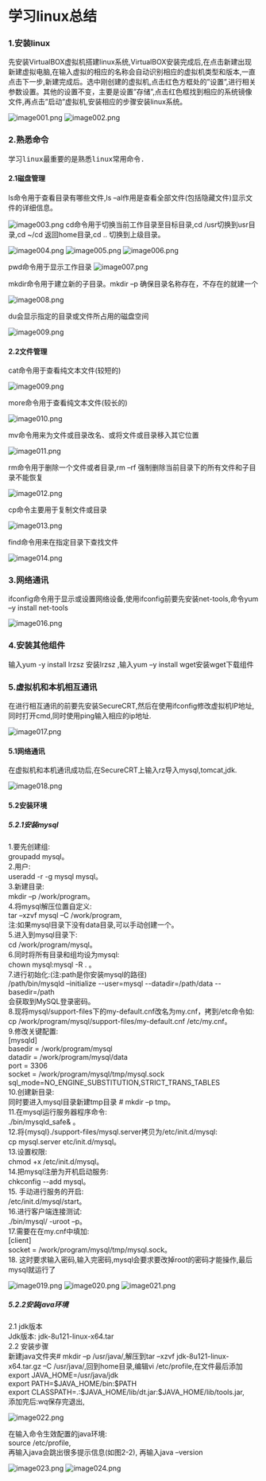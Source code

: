 <h1>学习linux总结</h1>
<h3>1.安装linux</h3>
先安装VirtualBOX虚拟机搭建linux系统,VirtualBOX安装完成后,在点击新建出现新建虚拟电脑,在输入虚拟的相应的名称会自动识别相应的虚拟机类型和版本,一直点击下一步,新建完成后。选中刚创建的虚拟机,点击红色方框处的”设置”,进行相关参数设置。其他的设置不变，主要是设置”存储”,点击红色框找到相应的系统镜像文件,再点击”启动”虚拟机,安装相应的步骤安装linux系统。

![image001.png](https://github.com/gaokaomim/learn_linux/blob/master/image/image001.png)
![image002.png](https://github.com/gaokaomim/learn_linux/blob/master/image/image002.png)
<h3>2.熟悉命令</h3>
<pre>学习linux最重要的是熟悉linux常用命令.</pre>

<h4>2.1磁盘管理</h4>
ls命令用于查看目录有哪些文件,ls –al作用是查看全部文件(包括隐藏文件)显示文件的详细信息。

![image003.png](https://github.com/gaokaomim/learn_linux/blob/master/image/image003.png)
cd命令用于切换当前工作目录至目标目录,cd /usr切换到usr目录,cd ~/cd 返回home目录,cd .. 切换到上级目录。

![image004.png](https://github.com/gaokaomim/learn_linux/blob/master/image/image004.png)
![image005.png](https://github.com/gaokaomim/learn_linux/blob/master/image/image005.png)
![image006.png](https://github.com/gaokaomim/learn_linux/blob/master/image/image006.png)

pwd命令用于显示工作目录
![image007.png](https://github.com/gaokaomim/learn_linux/blob/master/image/image007.png) 

mkdir命令用于建立新的子目录。mkdir –p 确保目录名称存在，不存在的就建一个

![image008.png](https://github.com/gaokaomim/learn_linux/blob/master/image/image008.png) 

du会显示指定的目录或文件所占用的磁盘空间

![image009.png](https://github.com/gaokaomim/learn_linux/blob/master/image/image009.png) 

<h4>2.2文件管理</h4>
cat命令用于查看纯文本文件(较短的)

![image009.png](https://github.com/gaokaomim/learn_linux/blob/master/image/image009.png) 

more命令用于查看纯文本文件(较长的)

![image010.png](https://github.com/gaokaomim/learn_linux/blob/master/image/image010.png) 

mv命令用来为文件或目录改名、或将文件或目录移入其它位置

![image011.png](https://github.com/gaokaomim/learn_linux/blob/master/image/image011.png) 

rm命令用于删除一个文件或者目录,rm –rf 强制删除当前目录下的所有文件和子目录不能恢复

![image012.png](https://github.com/gaokaomim/learn_linux/blob/master/image/image012.png)

cp命令主要用于复制文件或目录

![image013.png](https://github.com/gaokaomim/learn_linux/blob/master/image/image013.png)

find命令用来在指定目录下查找文件

![image014.png](https://github.com/gaokaomim/learn_linux/blob/master/image/image014.png)

<h3>3.网络通讯</h3>
ifconfig命令用于显示或设置网络设备,使用ifconfig前要先安装net-tools,命令yum –y install net-tools

![image016.png](https://github.com/gaokaomim/learn_linux/blob/master/image/image016.png)

<h3>4.安装其他组件</h3>
输入yum -y install lrzsz 安装lrzsz ,输入yum –y install wget安装wget下载组件

<h3>5.虚拟机和本机相互通讯</h3>

在进行相互通讯的前要先安装SecureCRT,然后在使用ifconfig修改虚拟机IP地址,同时打开cmd,同时使用ping输入相应的ip地址.

![image017.png](https://github.com/gaokaomim/learn_linux/blob/master/image/image017.png)

<h4>5.1网络通讯</h4>
在虚拟机和本机通讯成功后,在SecureCRT上输入rz导入mysql,tomcat,jdk.

![image018.png](https://github.com/gaokaomim/learn_linux/blob/master/image/image018.png)

<h4>5.2安装环境</h4>

<h5>5.2.1安装mysql</h5>
1.要先创建组:<br/>
 groupadd mysql。<br/>
2.用户:<br/>
 useradd -r -g mysql mysql。<br/>
3.新建目录:<br/>
 mkdir –p /work/program。<br/>
4.将mysql解压位置自定义:<br/>
 tar –xzvf mysql –C /work/program,<br/>
注:如果mysql目录下没有data目录,可以手动创建一个。<br/>
5.进入到mysql目录下:<br/>
 cd /work/program/mysql。<br/>
6.同时将所有目录和组均设为mysql:<br/>
 chown mysql:mysql -R .  。<br/>
7.进行初始化:(注:path是你安装mysql的路径)<br/>
 /path/bin/mysqld –initialize --user=mysql --datadir=/path/data --basedir=/path <br/>
 会获取到MySQL登录密码。<br/>
8.现将mysql/support-files下的my-default.cnf改名为my.cnf，拷到/etc命令如:<br/>
 cp /work/program/mysql/support-files/my-default.cnf /etc/my.cnf。<br/>
9.修改关键配置:<br/>
[mysqld] <br/>
basedir = /work/program/mysql <br/>
datadir = /work/program/mysql/data <br/>
port = 3306 <br/>
socket = /work/program/mysql/tmp/mysql.sock <br/>
sql_mode=NO_ENGINE_SUBSTITUTION,STRICT_TRANS_TABLES  <br/>
10.创建新目录: <br/>
同时要进入mysql目录新建tmp目录 # mkdir –p tmp。<br/>
11.在mysql运行服务器程序命令: <br/>
 ./bin/mysqld_safe& 。 <br/>
12.将{mysql}./support-files/mysql.server拷贝为/etc/init.d/mysql: <br/>
 cp mysql.server etc/init.d/mysql。 <br/>
13.设置权限: <br/>
 chmod +x /etc/init.d/mysql。<br/>
14.把mysql注册为开机启动服务:<br/>
 chkconfig --add mysql。<br/>
15. 手动进行服务的开启:<br/>
 /etc/init.d/mysql/start。<br/>
16.进行客户端连接测试: <br/>
 ./bin/mysql/ -uroot –p。 <br/>
17.需要在在my.cnf中填加: <br/>
[client] <br/>
socket = /work/program/mysql/tmp/mysql.sock。<br/>
18. 这时要求输入密码,输入完密码,mysql会要求要改掉root的密码才能操作,最后mysql就运行了<br/>

![image019.png](https://github.com/gaokaomim/learn_linux/blob/master/image/image019.png)
![image020.png](https://github.com/gaokaomim/learn_linux/blob/master/image/image020.png)
![image021.png](https://github.com/gaokaomim/learn_linux/blob/master/image/image021.png)

<h5>5.2.2安装java环境</h5>
2.1 jdk版本<br/>
Jdk版本: jdk-8u121-linux-x64.tar<br/>
2.2 安装步骤<br/>
新建java文件夹# mkdir –p /usr/java/,解压到tar –xzvf jdk-8u121-linux-x64.tar.gz –C /usr/java/,回到home目录,编辑vi /etc/profile,在文件最后添加<br/>
export JAVA_HOME=/usr/java/jdk <br/>
export PATH=$JAVA_HOME/bin:$PATH <br/>
export CLASSPATH=.:$JAVA_HOME/lib/dt.jar:$JAVA_HOME/lib/tools.jar, <br/>
添加完后:wq保存完退出, <br/>

![image022.png](https://github.com/gaokaomim/learn_linux/blob/master/image/image022.png)

在输入命令生效配置的java环境: <br/>
source /etc/profile,  <br/>
再输入java会跳出很多提示信息(如图2-2), 再输入java –version <br/>


![image023.png](https://github.com/gaokaomim/learn_linux/blob/master/image/image023.png)
![image024.png](https://github.com/gaokaomim/learn_linux/blob/master/image/image024.png)
